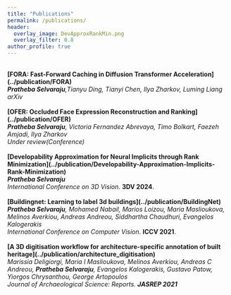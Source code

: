 ```yaml
---
title: "Publications"
permalink: /publications/
header:
  overlay_image: DevApproxRankMin.png
  overlay_filter: 0.8
author_profile: true
---
```

<br>
<b>[FORA: Fast-Forward Caching in Diffusion Transformer Acceleration](../publication/FORA)</b><br>
<i><b>Pratheba Selvaraju</b>,Tianyu Ding, Tianyi Chen, Ilya Zharkov, Luming Liang </i><br>
<i>arXiv</i>
<br>
<br>
<b>[OFER: Occluded Face Expression Reconstruction and Ranking](../publication/OFER)</b><br>
<i><b>Pratheba Selvaraju</b>, Victoria Fernandez Abrevaya, Timo Bolkart, Faezeh Amjadi, Ilya Zharkov</i><br>
<i>Under review(Conference)</i>
<br>
<br>
<b>[Developability Approximation for Neural Implicits through Rank Minimization](../publication/Developability-Approximation-Implicits-Rank-Minimization)</b><br> 
<i><b>Pratheba Selvaraju</b></i><br>
<i>International Conference on 3D Vision</i>. <b>3DV 2024</b>.
<br>
<br>
<b>[Buildingnet: Learning to label 3d buildings](../publication/BuildingNet)</b> <br> 
<i><b>Pratheba Selvaraju</b>, Mohamed Nabail, Marios Loizou, Maria Maslioukova, Melinos Averkiou, Andreas Andreou, Siddhartha Chaudhuri, Evangelos Kalogerakis</i><br>
<i>International Conference on Computer Vision</i>. <b>ICCV 2021</b>.
<br>
<br>
<b>[A 3D digitisation workflow for architecture-specific annotation of built heritage](../publication/architecture_digitisation)</b><br>
<i>Marissia Deligiorgi, Maria I Maslioukova, Melinos Averkiou, Andreas C Andreou, <b>Pratheba Selvaraju</b>, Evangelos Kalogerakis, Gustavo Patow, Yiorgos Chrysanthou, George Artopoulos<i><br>
<i>Journal of Archaeological Science: Reports</i>. <b>JASREP 2021</b>
